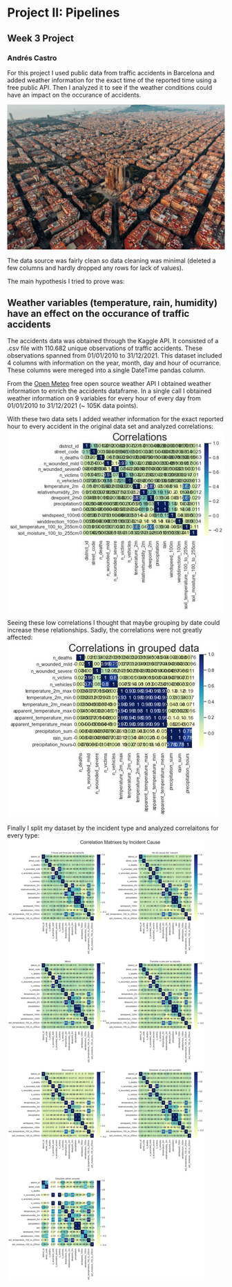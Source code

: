 # Project II: Pipelines
## Week 3 Project
### Andrés Castro

For this project I used public data from traffic accidents in Barcelona and added weather information for the exact time of the reported time using a free public API. Then I analyzed it to see if the weather conditions could have an impact on the occurance of accidents.

![Alt text](images/Barcelona.jpg)

The data source was fairly clean so data cleaning was minimal (deleted a few columns and hardly dropped any rows for lack of values). 

The main hypothesis I tried to prove was:

## Weather variables (temperature, rain, humidity) have an effect on the occurance of traffic accidents

The accidents data was obtained through the Kaggle API. It consisted of a .csv file with 110.682 unique observations of traffic accidents. These observations spanned from 01/01/2010 to 31/12/2021. This dataset included 4 columns with information on the year, month, day and hour of ocurrance. These columns were mereged into a single DateTime pandas column.

From the [Open Meteo](https://open-meteo.com) free open source weather API I obtained weather information to enrich the accidents dataframe. In a single call I obtained weather information on 9 variables for every hour of every day from 01/01/2010 to 31/12/2021 (~ 105K data points).

With these two data sets I added weather information for the exact reported hour to every accident in the original data set and analyzed correlations:
![Alt text](images/correlation1.jpg)

Seeing these low correlations I thought that maybe grouping by date could increase these relationships. Sadly, the correlations were not greatly affected:
![Alt text](images/correlation2.jpg)

Finally I split my dataset by the incident type and analyzed correlaitons for every type:
![Alt text](images/correlation3.jpg)